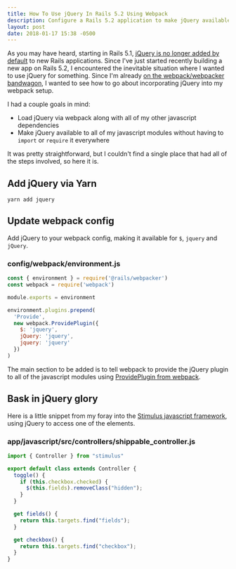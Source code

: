 ```yaml
---
title: How To Use jQuery In Rails 5.2 Using Webpack
description: Configure a Rails 5.2 application to make jQuery available globally using Webpack and Webpacker
layout: post
date: 2018-01-17 15:38 -0500
---
```


As you may have heard, starting in Rails 5.1, [jQuery is no longer added by default](http://weblog.rubyonrails.org/2017/4/27/Rails-5-1-final/) to new Rails applications.  Since I've just started recently building a new app on Rails 5.2, I encountered the inevitable situation where I wanted to use jQuery for something.  Since I'm already [on the webpack/webpacker bandwagon](/rails-5-2-beta-2-webpacker-actioncable/), I wanted to see how to go about incorporating jQuery into my webpack setup.

I had a couple goals in mind:

* Load jQuery via webpack along with all of my other javascript dependencies
* Make jQuery available to all of my javascript modules without having to `import` or `require` it everywhere

It was pretty straightforward, but I couldn't find a single place that had all of the steps involved, so here it is.

## Add jQuery via Yarn
```
yarn add jquery
```

## Update webpack config
Add jQuery to your webpack config, making it available for `$`, `jquery` and
`jQuery`.

### config/webpack/environment.js
```javascript
const { environment } = require('@rails/webpacker')
const webpack = require('webpack')

module.exports = environment

environment.plugins.prepend(
  'Provide',
  new webpack.ProvidePlugin({
    $: 'jquery',
    jQuery: 'jquery',
    jquery: 'jquery'
  })
)
```

The main section to be added is to tell webpack to provide the jQuery plugin to all of the javascript modules using [ProvidePlugin from webpack](https://webpack.js.org/plugins/provide-plugin/).

## Bask in jQuery glory
Here is a little snippet from my foray into the [Stimulus javascript framework](https://github.com/stimulusjs/stimulus), using jQuery to access one of the elements.

### app/javascript/src/controllers/shippable_controller.js
```javascript
import { Controller } from "stimulus"

export default class extends Controller {
  toggle() {
    if (this.checkbox.checked) {
      $(this.fields).removeClass("hidden");
    }
  }

  get fields() {
    return this.targets.find("fields");
  }

  get checkbox() {
    return this.targets.find("checkbox");
  }
}
```
